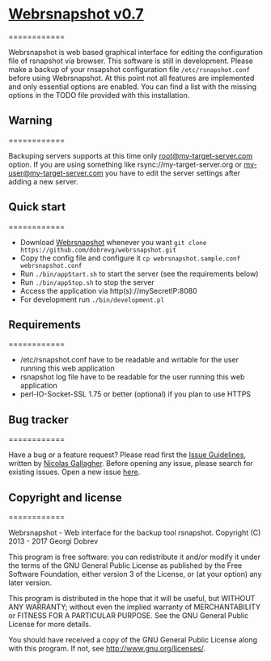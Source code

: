 # [Webrsnapshot v0.7](https://github.com/dobrevg/webrsnapshot)
============

Webrsnapshot is web based graphical interface for editing the configuration file of rsnapshot via browser. This software is still in development. Please make a backup of your rnsapshot configuration file `/etc/rsnapshot.conf` before using Webrsnapshot. At this point not all features are implemented and only essential options are enabled. You can find a list with the missing options in the TODO file provided with this installation.

## Warning
============

Backuping servers supports at this time only root@my-target-server.com option. If you are using something like rsync://my-target-server.org or my-user@my-target-server.com you have to edit the server settings after adding a new server.


## Quick start
============

* Download [Webrsnapshot](https://github.com/dobrevg/webrsnapshot) whenever you want `git clone https://github.com/dobrevg/webrsnapshot.git`
* Copy the config file and configure it `cp webrsnapshot.sample.conf webrsnapshot.conf`
* Run `./bin/appStart.sh` to start the server (see the requirements below)
* Run `./bin/appStop.sh` to stop the server
* Access the application via http(s)://mySecretIP:8080
* For development run `./bin/development.pl`


## Requirements
============

* /etc/rsnapshot.conf have to be readable and writable for the user running this web application
* rsnapshot log file have to be readable for the user running this web application
* perl-IO-Socket-SSL 1.75 or better (optional) if you plan to use HTTPS


## Bug tracker
============

Have a bug or a feature request? Please read first the [Issue Guidelines](https://github.com/necolas/issue-guidelines), written by [Nicolas Gallagher](https://github.com/necolas/). Before opening any issue, please search for existing issues. Open a new issue [here](https://github.com/dobrevg/webrsnapshot/issues).


## Copyright and license
============

Webrsnapshot - Web interface for the backup tool rsnapshot.
Copyright (C) 2013 - 2017 Georgi Dobrev

This program is free software: you can redistribute it and/or modify
it under the terms of the GNU General Public License as published by
the Free Software Foundation, either version 3 of the License, or
(at your option) any later version.

This program is distributed in the hope that it will be useful,
but WITHOUT ANY WARRANTY; without even the implied warranty of
MERCHANTABILITY or FITNESS FOR A PARTICULAR PURPOSE.  See the
GNU General Public License for more details.

You should have received a copy of the GNU General Public License
along with this program.  If not, see <http://www.gnu.org/licenses/>.